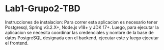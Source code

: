 # Lab1-Grupo2-TBD

Instrucciones de instalacion:
Para correr esta aplicacion es necesario tener Postgresql, Spring v3.2.X+, Node.js v18+ y JDK 17+.
Luego, para ejecutar la aplicacion se necesita coordinar las credenciales y nombre de la base de datos PostgreSQL
designada con el backend, ejecutar este y luego ejecutar el frontend.
